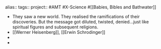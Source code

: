 alias::
tags::
project:: #AMT #X-Science #[[Babies, Bibles and Bathwater]]

- They saw a new world. They realised the ramifications of their discoveries. But the message got diluted, twisted, denied...just like spiritual figures and subsequent religions.
- [[Werner Heisenberg]], [[Erwin Schrodinger]]
-
-
